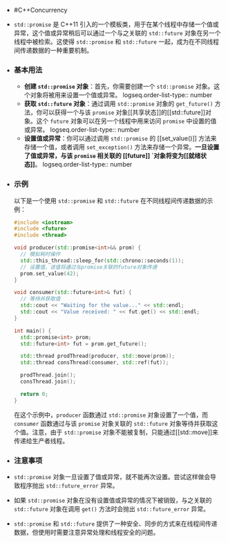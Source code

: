 - #C++Concurrency
- `std::promise` 是 C++11 引入的一个模板类，用于在某个线程中存储一个值或异常，这个值或异常稍后可以通过一个与之关联的 `std::future` 对象在另一个线程中被检索。这使得 `std::promise` 和 `std::future` 一起，成为在不同线程间传递数据的一种重要机制。
- ### 基本用法
	- **创建 `std::promise` 对象**：首先，你需要创建一个 `std::promise` 对象。这个对象将被用来设置一个值或异常。
	  logseq.order-list-type:: number
	- **获取 `std::future` 对象**：通过调用 `std::promise` 对象的 `get_future()` 方法，你可以获得一个与该 `promise` 对象[[共享状态]]的[[std::future]]对象。这个 `future` 对象可以在另一个线程中用来访问 `promise` 中设置的值或异常。
	  logseq.order-list-type:: number
	- **设置值或异常**：你可以通过调用 `std::promise` 的 [[set_value()]] 方法来存储一个值，或者调用 `set_exception()` 方法来存储一个异常。**一旦设置了值或异常，与该 `promise` 相关联的 [[future]] `对象将变为[[就绪状态]]**。
	  logseq.order-list-type:: number
- ### 示例
  以下是一个使用 `std::promise` 和 `std::future` 在不同线程间传递数据的示例：
  ```cpp
  #include <iostream>
  #include <future>
  #include <thread>
  
  void producer(std::promise<int>&& prom) {
    // 模拟耗时操作
    std::this_thread::sleep_for(std::chrono::seconds(1));
    // 设置值，该值将通过与promise关联的future对象传递
    prom.set_value(42);
  }
  
  void consumer(std::future<int>& fut) {
    // 等待并获取值
    std::cout << "Waiting for the value..." << std::endl;
    std::cout << "Value received: " << fut.get() << std::endl;
  }
  
  int main() {
    std::promise<int> prom;
    std::future<int> fut = prom.get_future();
  
    std::thread prodThread(producer, std::move(prom));
    std::thread consThread(consumer, std::ref(fut));
  
    prodThread.join();
    consThread.join();
  
    return 0;
  }
  ```
  
  在这个示例中，`producer` 函数通过 `std::promise` 对象设置了一个值，而 `consumer` 函数通过与该 `promise` 对象关联的 `std::future` 对象等待并获取这个值。注意，由于 `std::promise` 对象不能被复制，只能通过[[std::move]]来传递给生产者线程。
- ### 注意事项
- `std::promise` 对象一旦设置了值或异常，就不能再次设置。尝试这样做会导致程序抛出 `std::future_error` 异常。
- 如果 `std::promise` 对象在没有设置值或异常的情况下被销毁，与之关联的 `std::future` 对象在调用 `get()` 方法时会抛出 `std::future_error` 异常。
- `std::promise` 和 `std::future` 提供了一种安全、同步的方式来在线程间传递数据，但使用时需要注意异常处理和线程安全的问题。